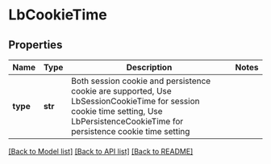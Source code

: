 # LbCookieTime

## Properties
Name | Type | Description | Notes
------------ | ------------- | ------------- | -------------
**type** | **str** | Both session cookie and persistence cookie are supported, Use LbSessionCookieTime for session cookie time setting, Use LbPersistenceCookieTime for persistence cookie time setting  | 

[[Back to Model list]](../README.md#documentation-for-models) [[Back to API list]](../README.md#documentation-for-api-endpoints) [[Back to README]](../README.md)

